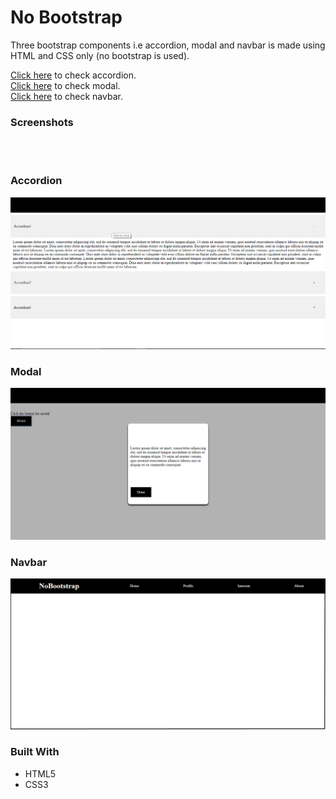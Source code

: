 # No Bootstrap

Three bootstrap components i.e accordion, modal and navbar is made using HTML and CSS only (no bootstrap is used).

[Click here](https://sharan3009.github.io/no-bootstrap/accordion) to check accordion.<br>
[Click here](https://sharan3009.github.io/no-bootstrap/modal) to check modal.<br>
[Click here](https://sharan3009.github.io/no-bootstrap/navbar) to check navbar.

### Screenshots
<br><br>
### Accordion
![](screenshots/accordion.png)<br>
### Modal
![](screenshots/modal.png)<br>
### Navbar
![](screenshots/navbar.png)

### Built With
* HTML5
* CSS3
